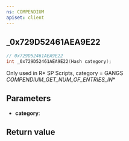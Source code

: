 ```yaml
---
ns: COMPENDIUM
apiset: client
---
```

## _0x729D52461AEA9E22

```c
// 0x729D52461AEA9E22
int _0x729D52461AEA9E22(Hash category);
```

Only used in R* SP Scripts, category = GANGS
_COMPENDIUM_GET_NUM_OF_ENTRIES_IN_*

## Parameters
* **category**:

## Return value

